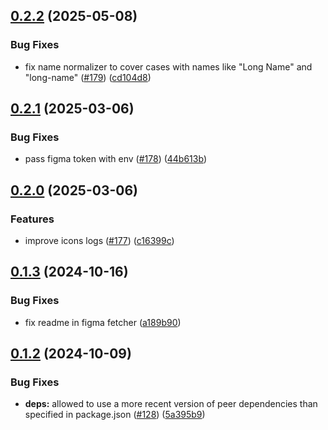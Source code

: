 ## [0.2.2](https://github.com/acronis/ui-component-library/compare/figma-fetcher/0.2.1...figma-fetcher/0.2.2) (2025-05-08)


### Bug Fixes

* fix name normalizer to cover cases with names like "Long  Name" and "long-name" ([#179](https://github.com/acronis/ui-component-library/issues/179)) ([cd104d8](https://github.com/acronis/ui-component-library/commit/cd104d889e2eb4843f221fcf51fd638aba69c9eb))

## [0.2.1](https://github.com/acronis/ui-component-library/compare/figma-fetcher/0.2.0...figma-fetcher/0.2.1) (2025-03-06)


### Bug Fixes

* pass figma token with env ([#178](https://github.com/acronis/ui-component-library/issues/178)) ([44b613b](https://github.com/acronis/ui-component-library/commit/44b613b755cf3fc67519b963d116e693426a6325))

## [0.2.0](https://github.com/acronis/ui-component-library/compare/figma-fetcher/0.1.3...figma-fetcher/0.2.0) (2025-03-06)


### Features

* improve icons logs ([#177](https://github.com/acronis/ui-component-library/issues/177)) ([c16399c](https://github.com/acronis/ui-component-library/commit/c16399cd5dbdb422c1adac6754ee11786169976c))

## [0.1.3](https://github.com/acronis/ui-component-library/compare/figma-fetcher/0.1.2...figma-fetcher/0.1.3) (2024-10-16)


### Bug Fixes

* fix readme in figma fetcher ([a189b90](https://github.com/acronis/ui-component-library/commit/a189b90b5fa8a3b01e0b09e873e855e3808d9536))

## [0.1.2](https://github.com/acronis/ui-component-library/compare/figma-fetcher/0.1.1...figma-fetcher/0.1.2) (2024-10-09)


### Bug Fixes

* **deps:** allowed to use a more recent version of peer dependencies than specified in package.json ([#128](https://github.com/acronis/ui-component-library/issues/128)) ([5a395b9](https://github.com/acronis/ui-component-library/commit/5a395b98ab9964a9e136a3c597714c1fa9f35393))

